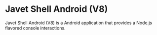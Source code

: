 # Javet Shell Android (V8)

Javet Shell Android (V8) is a Android application that provides a Node.js flavored console interactions.
